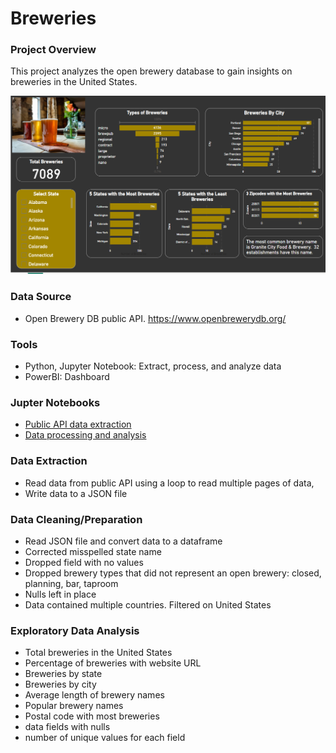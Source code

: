# Breweries

### Project Overview
This project analyzes the open brewery database to gain insights on breweries in the United States.

![Breweries](https://github.com/Sarah269/glowing-dollop/blob/main/Breweries/BreweryPowerBI.png)

### Data Source
- Open Brewery DB public API. https://www.openbrewerydb.org/
  

### Tools
- Python, Jupyter Notebook:  Extract, process, and analyze data
- PowerBI: Dashboard

### Jupter Notebooks
- [Public API data extraction](https://github.com/Sarah269/glowing-dollop/blob/main/Breweries/Brewery_API.pdf)
- [Data processing and analysis](https://github.com/Sarah269/glowing-dollop/blob/main/Breweries/Brewery.pdf)

### Data Extraction
- Read data from public API using a loop to read multiple pages of data,
- Write data to a JSON file
  


### Data Cleaning/Preparation
- Read JSON file and convert data to a dataframe
- Corrected misspelled state name
- Dropped field with no values
- Dropped brewery types that did not represent an open brewery: closed, planning, bar, taproom
- Nulls left in place
- Data contained multiple countries.  Filtered on United States

### Exploratory Data Analysis
- Total breweries in the United States
- Percentage of breweries  with website URL
- Breweries by state
- Breweries by city
- Average length of brewery names
- Popular brewery names
- Postal code with most breweries
- data fields with nulls
- number of unique values for each field



  



